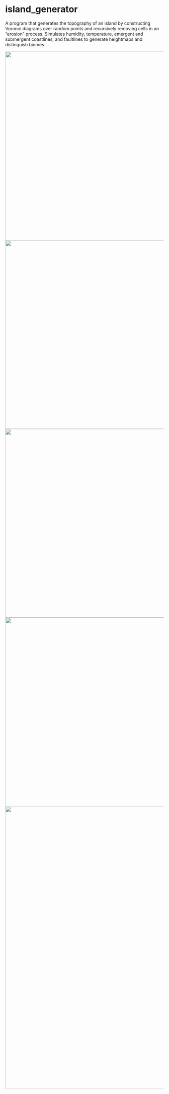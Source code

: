 # island_generator
A program that generates the topography of an island by constructing Voronoi diagrams over random points and recursively removing cells in an “erosion” process. Simulates humidity, temperature, emergent and submergent coastlines, and faultlines to generate heightmaps and distinguish biomes.

<img src="https://github.com/user-attachments/assets/f7a4dfe3-5858-4033-82db-06f735f33999" width="600">
<img src="https://github.com/user-attachments/assets/3038e1f2-6160-4dcf-adce-d0f7124cc3ff" width="600">
<img src="https://github.com/user-attachments/assets/2dc91444-7d44-4946-8d13-43453789fd1b" width="600">
<img src="https://github.com/user-attachments/assets/b755b7ce-21e7-44e1-9568-c3e7f934c6f1" width="600">
<img src="https://github.com/user-attachments/assets/2abfee3f-f236-4c08-a0a3-8af60a20763e" width="900">

